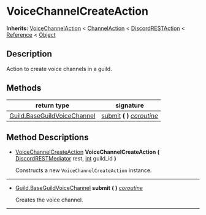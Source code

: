   
# VoiceChannelCreateAction
  
**Inherits:** [VoiceChannelAction](./class_voicechannelaction.md) < [ChannelAction](./class_channelaction.md) < [DiscordRESTAction](./class_discordrestaction.md) < [Reference](https://docs.godotengine.org/en/3.5/classes/class_reference.html) < [Object](https://docs.godotengine.org/en/3.5/classes/class_object.html)  
  
  
## Description
  
Action to create voice channels in a guild.  
  
## Methods
  
| return type                                                           | signature                                                |
|-----------------------------------------------------------------------|----------------------------------------------------------|
| [Guild.BaseGuildVoiceChannel](./class_guild.md#baseguildvoicechannel) | [submit](#method-submit) **(**  **)** <u>_coroutine_</u> |  
  
## Method Descriptions
  
- <a name="method-VoiceChannelCreateAction"></a>[VoiceChannelCreateAction](./class_voicechannelcreateaction.md) **VoiceChannelCreateAction** **(** [DiscordRESTMediator](./class_discordrestmediator.md) rest, [int](https://docs.godotengine.org/en/3.5/classes/class_int.html) guild\_id **)**  
  
	Constructs a new `VoiceChannelCreateAction` instance.  
________________

- <a name="method-submit"></a>[Guild.BaseGuildVoiceChannel](./class_guild.md#baseguildvoicechannel) **submit** **(**  **)** <u>_coroutine_</u>  
  
	Creates the voice channel.  
________________

  
